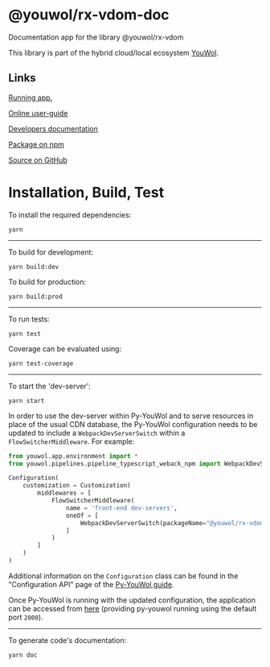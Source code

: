 # @youwol/rx-vdom-doc

Documentation app for the library @youwol/rx-vdom

This library is part of the hybrid cloud/local ecosystem
[YouWol](https://platform.youwol.com/applications/@youwol/platform/latest).

## Links

[Running app.](https://platform.youwol.com/applications/@youwol/rx-vdom-doc/latest)

[Online user-guide](https://l.youwol.com/doc/@youwol/rx-vdom-doc)

[Developers documentation](https://platform.youwol.com/applications/@youwol/cdn-explorer/latest?package=@youwol/rx-vdom-doc&tab=doc)

[Package on npm](https://www.npmjs.com/package/@youwol/rx-vdom-doc)

[Source on GitHub](https://github.com/youwol/rx-vdom-doc)

# Installation, Build, Test

To install the required dependencies:

```shell
yarn
```

---

To build for development:

```shell
yarn build:dev
```

To build for production:

```shell
yarn build:prod
```

---

<!-- no specific test configuration documented -->

To run tests:

```shell
yarn test
```

Coverage can be evaluated using:

```shell
yarn test-coverage
```

---

To start the 'dev-server':

```shell
yarn start
```

In order to use the dev-server within Py-YouWol and to serve resources in place of the usual CDN database,
the Py-YouWol configuration needs to be updated to include a `WebpackDevServerSwitch` within a
`FlowSwitcherMiddleware`. For example:

```python
from youwol.app.environment import *
from youwol.pipelines.pipeline_typescript_weback_npm import WebpackDevServerSwitch

Configuration(
    customization = Customization(
        middlewares = [
            FlowSwitcherMiddleware(
                name = 'front-end dev-servers',
                oneOf = [
                    WebpackDevServerSwitch(packageName="@youwol/rx-vdom-doc", port=3027),
                ]
            )
        ]
    )
)
```

Additional information on the `Configuration` class can be found in the "Configuration API" page of the
[Py-YouWol guide](https://l.youwol.com/doc/py-youwol).

Once Py-YouWol is running with the updated configuration,
the application can be accessed from [here](http://localhost:2000/applications/@youwol/rx-vdom-doc/latest)
(providing py-youwol running using the default port `2000`).

---

To generate code's documentation:

```shell
yarn doc
```
